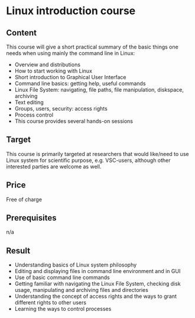 # Linux introduction course 

## Content
This course will give a short practical summary of the basic things one needs when using mainly the command line in Linux:
- Overview and distributions
- How to start working with Linux
- Short introduction to Graphical User Interface
- Command line basics: getting help, useful commands
- Linux File System: navigating, file paths, file manipulation, diskspace, archiving
- Text editing
- Groups, users, security: access rights
- Process control
- This course provides several hands-on sessions
	
## Target
This course is primarily targeted at researchers that would like/need to
use Linux system for scientific purpose, e.g. VSC-users, although other
interested parties are welcome as well.
	
## Price
Free of charge
	
## Prerequisites
n/a
	
## Result
- Understanding basics of Linux system philosophy
- Editing and displaying files in command line environment and in GUI
- Use of basic command line commands
- Getting familiar with navigating the Linux File System, checking disk usage, manipulating and archiving files and directories
- Understanding the concept of access rights and the ways to grant different rights to other users
- Learning the ways to control processes
